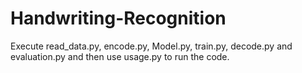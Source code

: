 # Handwriting-Recognition

Execute read_data.py, encode.py, Model.py, train.py, decode.py and evaluation.py and then use usage.py to run the code.
